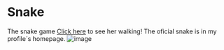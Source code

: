 # Snake
The snake game 
[Click here](https://raw.githubusercontent.com/Patricia-Bandeira/Snake/main/github-contribution-grid-snake.svg) to see her walking! The oficial snake is in my profile´s homepage.
![image](https://user-images.githubusercontent.com/92181116/138218082-19a1f38d-0db7-44b1-a32c-d3cb12a977bb.png)
